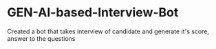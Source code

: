# GEN-AI-based-Interview-Bot
Created a bot that takes interview of candidate and generate it's score, answer to the questions
